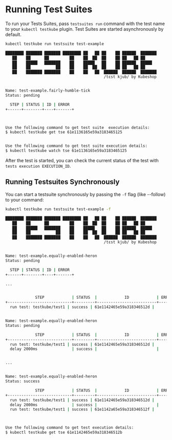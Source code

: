 # Running Test Suites

To run your Tests Suites, pass `testsuites run` command with the test name to your `kubectl testkube` plugin. Test Suites are started asynchronously by default.

```sh
kubectl testkube run testsuite test-example

████████ ███████ ███████ ████████ ██   ██ ██    ██ ██████  ███████
   ██    ██      ██         ██    ██  ██  ██    ██ ██   ██ ██
   ██    █████   ███████    ██    █████   ██    ██ ██████  █████
   ██    ██           ██    ██    ██  ██  ██    ██ ██   ██ ██
   ██    ███████ ███████    ██    ██   ██  ██████  ██████  ███████
                                           /tɛst kjub/ by Kubeshop


Name: test-example.fairly-humble-tick
Status: pending

  STEP | STATUS | ID | ERROR
+------+--------+----+-------+



Use the following command to get test suite  execution details:
$ kubectl testkube get tse 61e1136165e59a3183465125


Use the following command to get test suite execution details:
$ kubectl testkube watch tse 61e1136165e59a3183465125
```

After the test is started, you can check the current status of the test with `tests execution EXECUTION_ID`.

## **Running Testsuites Synchronously**

You can start a testsuite synchronously by passing the `-f` flag (like --follow) to your command:

```sh
kubectl testkube run testsuite test-example -f

████████ ███████ ███████ ████████ ██   ██ ██    ██ ██████  ███████
   ██    ██      ██         ██    ██  ██  ██    ██ ██   ██ ██
   ██    █████   ███████    ██    █████   ██    ██ ██████  █████
   ██    ██           ██    ██    ██  ██  ██    ██ ██   ██ ██
   ██    ███████ ███████    ██    ██   ██  ██████  ██████  ███████
                                           /tɛst kjub/ by Kubeshop


Name: test-example.equally-enabled-heron
Status: pending

  STEP | STATUS | ID | ERROR
+------+--------+----+-------+

...


             STEP            | STATUS  |            ID            | ERROR
+----------------------------+---------+--------------------------+-------+
  run test: testkube/test1 | success | 61e1142465e59a318346512d |


Name: test-example.equally-enabled-heron
Status: pending

             STEP            | STATUS  |            ID            | ERROR
+----------------------------+---------+--------------------------+-------+
  run test: testkube/test1 | success | 61e1142465e59a318346512d |
  delay 2000ms               | success |                          |


...


Name: test-example.equally-enabled-heron
Status: success

             STEP            | STATUS  |            ID            | ERROR
+----------------------------+---------+--------------------------+-------+
  run test: testkube/test1 | success | 61e1142465e59a318346512d |
  delay 2000ms               | success |                          |
  run test: testkube/test1 | success | 61e1142a65e59a318346512f |



Use the following command to get test execution details:
$ kubectl testkube get tse 61e1142465e59a318346512b

```
